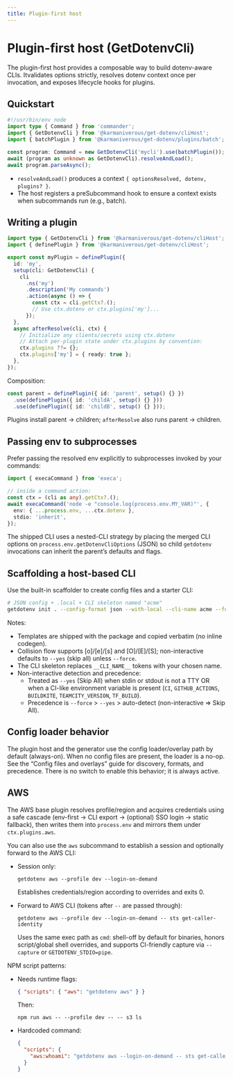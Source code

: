 ```yaml
---
title: Plugin-first host
---
```


# Plugin-first host (GetDotenvCli)

The plugin-first host provides a composable way to build dotenv-aware CLIs. Itvalidates options strictly, resolves dotenv context once per invocation, and
exposes lifecycle hooks for plugins.

## Quickstart

```ts
#!/usr/bin/env node
import type { Command } from 'commander';
import { GetDotenvCli } from '@karmaniverous/get-dotenv/cliHost';
import { batchPlugin } from '@karmaniverous/get-dotenv/plugins/batch';

const program: Command = new GetDotenvCli('mycli').use(batchPlugin());
await (program as unknown as GetDotenvCli).resolveAndLoad();
await program.parseAsync();
```

- `resolveAndLoad()` produces a context `{ optionsResolved, dotenv, plugins? }`.
- The host registers a preSubcommand hook to ensure a context exists when
  subcommands run (e.g., batch).

## Writing a plugin

```ts
import type { GetDotenvCli } from '@karmaniverous/get-dotenv/cliHost';
import { definePlugin } from '@karmaniverous/get-dotenv/cliHost';

export const myPlugin = definePlugin({
  id: 'my',
  setup(cli: GetDotenvCli) {
    cli
      .ns('my')
      .description('My commands')
      .action(async () => {
        const ctx = cli.getCtx?.();
        // Use ctx.dotenv or ctx.plugins['my']...
      });
  },
  async afterResolve(cli, ctx) {
    // Initialize any clients/secrets using ctx.dotenv
    // Attach per-plugin state under ctx.plugins by convention:
    ctx.plugins ??= {};
    ctx.plugins['my'] = { ready: true };
  },
});
```

Composition:

```ts
const parent = definePlugin({ id: 'parent', setup() {} })
  .use(definePlugin({ id: 'childA', setup() {} }))
  .use(definePlugin({ id: 'childB', setup() {} }));
```

Plugins install parent → children; `afterResolve` also runs parent → children.

## Passing env to subprocesses

Prefer passing the resolved env explicitly to subprocesses invoked by your
commands:

```ts
import { execaCommand } from 'execa';

// inside a command action:
const ctx = (cli as any).getCtx?.();
await execaCommand('node -e "console.log(process.env.MY_VAR)"', {
  env: { ...process.env, ...ctx.dotenv },
  stdio: 'inherit',
});
```

The shipped CLI uses a nested-CLI strategy by placing the merged CLI options on
`process.env.getDotenvCliOptions` (JSON) so child `getdotenv` invocations can
inherit the parent’s defaults and flags.

## Scaffolding a host-based CLI

Use the built-in scaffolder to create config files and a starter CLI:

```bash
# JSON config + .local + CLI skeleton named "acme"
getdotenv init . --config-format json --with-local --cli-name acme --force
```

Notes:

- Templates are shipped with the package and copied verbatim (no inline codegen).
- Collision flow supports [o]/[e]/[s] and [O]/[E]/[S]; non-interactive defaults to `--yes` (skip all) unless `--force`.
- The CLI skeleton replaces `__CLI_NAME__` tokens with your chosen name.
- Non-interactive detection and precedence:
  - Treated as `--yes` (Skip All) when stdin or stdout is not a TTY OR when a CI-like
    environment variable is present (`CI`, `GITHUB_ACTIONS`, `BUILDKITE`,
    `TEAMCITY_VERSION`, `TF_BUILD`).
  - Precedence is `--force` > `--yes` > auto-detect (non-interactive => Skip All).

## Config loader behavior

The plugin host and the generator use the config loader/overlay path by default
(always-on). When no config files are present, the loader is a no-op. See the
“Config files and overlays” guide for discovery, formats, and precedence.
There is no switch to enable this behavior; it is always active.

## AWS

The AWS base plugin resolves profile/region and acquires credentials using a
safe cascade (env-first → CLI export → (optional) SSO login → static fallback),
then writes them into `process.env` and mirrors them under `ctx.plugins.aws`.

You can also use the `aws` subcommand to establish a session and optionally
forward to the AWS CLI:

- Session only:

  ```
  getdotenv aws --profile dev --login-on-demand
  ```

  Establishes credentials/region according to overrides and exits 0.

- Forward to AWS CLI (tokens after `--` are passed through):
  ```
  getdotenv aws --profile dev --login-on-demand -- sts get-caller-identity
  ```
  Uses the same exec path as `cmd`: shell-off by default for binaries, honors
  script/global shell overrides, and supports CI-friendly capture via
  `--capture` or `GETDOTENV_STDIO=pipe`.

NPM script patterns:

- Needs runtime flags:

  ```json
  { "scripts": { "aws": "getdotenv aws" } }
  ```

  Then:

  ```
  npm run aws -- --profile dev -- -- s3 ls
  ```

- Hardcoded command:
  ```json
  {
    "scripts": {
      "aws:whoami": "getdotenv aws --login-on-demand -- sts get-caller-identity"
    }
  }
  ```
